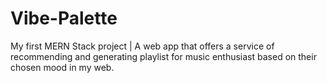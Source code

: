 # Vibe-Palette
My first MERN Stack project | A web app that offers a service of recommending and generating playlist for music enthusiast based on their chosen mood in my web.
